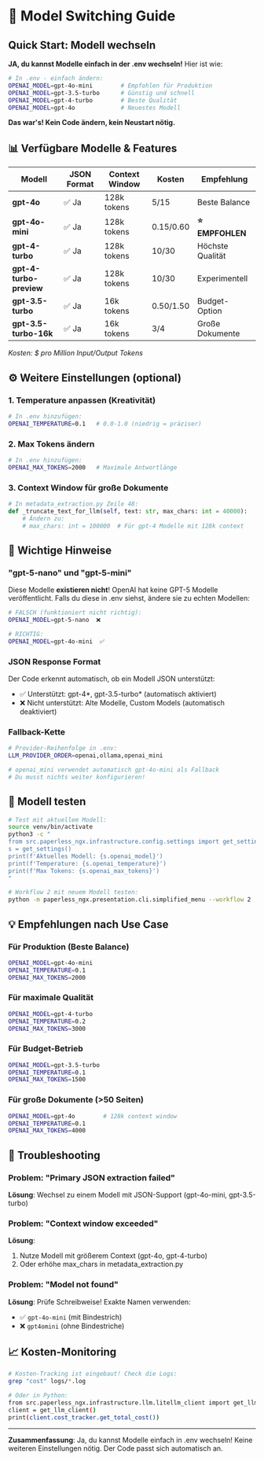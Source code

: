 # 🎯 Model Switching Guide

## Quick Start: Modell wechseln

**JA, du kannst Modelle einfach in der .env wechseln!** Hier ist wie:

```bash
# In .env - einfach ändern:
OPENAI_MODEL=gpt-4o-mini        # Empfohlen für Produktion
OPENAI_MODEL=gpt-3.5-turbo      # Günstig und schnell
OPENAI_MODEL=gpt-4-turbo        # Beste Qualität
OPENAI_MODEL=gpt-4o             # Neuestes Modell
```

**Das war's! Kein Code ändern, kein Neustart nötig.**

## 📊 Verfügbare Modelle & Features

| Modell | JSON Format | Context Window | Kosten | Empfehlung |
|--------|------------|----------------|--------|------------|
| **gpt-4o** | ✅ Ja | 128k tokens | $5/$15 | Beste Balance |
| **gpt-4o-mini** | ✅ Ja | 128k tokens | $0.15/$0.60 | **⭐ EMPFOHLEN** |
| **gpt-4-turbo** | ✅ Ja | 128k tokens | $10/$30 | Höchste Qualität |
| **gpt-4-turbo-preview** | ✅ Ja | 128k tokens | $10/$30 | Experimentell |
| **gpt-3.5-turbo** | ✅ Ja | 16k tokens | $0.50/$1.50 | Budget-Option |
| **gpt-3.5-turbo-16k** | ✅ Ja | 16k tokens | $3/$4 | Große Dokumente |

*Kosten: $ pro Million Input/Output Tokens*

## ⚙️ Weitere Einstellungen (optional)

### 1. Temperature anpassen (Kreativität)
```bash
# In .env hinzufügen:
OPENAI_TEMPERATURE=0.1   # 0.0-1.0 (niedrig = präziser)
```

### 2. Max Tokens ändern
```bash
# In .env hinzufügen:
OPENAI_MAX_TOKENS=2000   # Maximale Antwortlänge
```

### 3. Context Window für große Dokumente
```python
# In metadata_extraction.py Zeile 48:
def _truncate_text_for_llm(self, text: str, max_chars: int = 40000):
    # Ändern zu:
    # max_chars: int = 100000  # Für gpt-4 Modelle mit 128k context
```

## 🚨 Wichtige Hinweise

### "gpt-5-nano" und "gpt-5-mini"
Diese Modelle **existieren nicht**! OpenAI hat keine GPT-5 Modelle veröffentlicht.
Falls du diese in .env siehst, ändere sie zu echten Modellen:

```bash
# FALSCH (funktioniert nicht richtig):
OPENAI_MODEL=gpt-5-nano  ❌

# RICHTIG:
OPENAI_MODEL=gpt-4o-mini  ✅
```

### JSON Response Format
Der Code erkennt automatisch, ob ein Modell JSON unterstützt:
- ✅ Unterstützt: gpt-4*, gpt-3.5-turbo* (automatisch aktiviert)
- ❌ Nicht unterstützt: Alte Modelle, Custom Models (automatisch deaktiviert)

### Fallback-Kette
```bash
# Provider-Reihenfolge in .env:
LLM_PROVIDER_ORDER=openai,ollama,openai_mini

# openai_mini verwendet automatisch gpt-4o-mini als Fallback
# Du musst nichts weiter konfigurieren!
```

## 🧪 Modell testen

```bash
# Test mit aktuellem Modell:
source venv/bin/activate
python3 -c "
from src.paperless_ngx.infrastructure.config.settings import get_settings
s = get_settings()
print(f'Aktuelles Modell: {s.openai_model}')
print(f'Temperature: {s.openai_temperature}')
print(f'Max Tokens: {s.openai_max_tokens}')
"

# Workflow 2 mit neuem Modell testen:
python -m paperless_ngx.presentation.cli.simplified_menu --workflow 2
```

## 💡 Empfehlungen nach Use Case

### Für Produktion (Beste Balance)
```bash
OPENAI_MODEL=gpt-4o-mini
OPENAI_TEMPERATURE=0.1
OPENAI_MAX_TOKENS=2000
```

### Für maximale Qualität
```bash
OPENAI_MODEL=gpt-4-turbo
OPENAI_TEMPERATURE=0.2
OPENAI_MAX_TOKENS=3000
```

### Für Budget-Betrieb
```bash
OPENAI_MODEL=gpt-3.5-turbo
OPENAI_TEMPERATURE=0.1
OPENAI_MAX_TOKENS=1500
```

### Für große Dokumente (>50 Seiten)
```bash
OPENAI_MODEL=gpt-4o        # 128k context window
OPENAI_TEMPERATURE=0.1
OPENAI_MAX_TOKENS=4000
```

## 🔧 Troubleshooting

### Problem: "Primary JSON extraction failed"
**Lösung**: Wechsel zu einem Modell mit JSON-Support (gpt-4o-mini, gpt-3.5-turbo)

### Problem: "Context window exceeded"
**Lösung**: 
1. Nutze Modell mit größerem Context (gpt-4o, gpt-4-turbo)
2. Oder erhöhe max_chars in metadata_extraction.py

### Problem: "Model not found"
**Lösung**: Prüfe Schreibweise! Exakte Namen verwenden:
- ✅ `gpt-4o-mini` (mit Bindestrich)
- ❌ `gpt4omini` (ohne Bindestriche)

## 📈 Kosten-Monitoring

```bash
# Kosten-Tracking ist eingebaut! Check die Logs:
grep "cost" logs/*.log

# Oder in Python:
from src.paperless_ngx.infrastructure.llm.litellm_client import get_llm_client
client = get_llm_client()
print(client.cost_tracker.get_total_cost())
```

---

**Zusammenfassung**: Ja, du kannst Modelle einfach in .env wechseln! Keine weiteren Einstellungen nötig. Der Code passt sich automatisch an.
